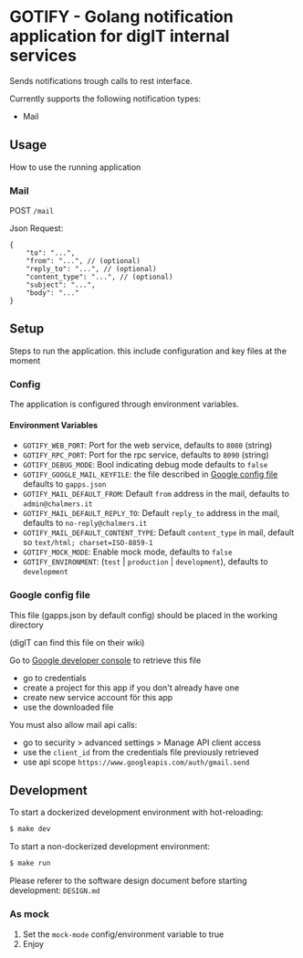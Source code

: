 # GOTIFY - Golang notification application for digIT internal services

Sends notifications trough calls to rest interface.

Currently supports the following notification types:
* Mail

## Usage
How to use the running application

### Mail
POST `/mail`

Json Request:
```json5
{
    "to": "...",
    "from": "...", // (optional)
    "reply_to": "...", // (optional)
    "content_type": "...", // (optional)
    "subject": "...",
    "body": "..."
}
```

## Setup
Steps to run the application.
this include configuration and key files at the moment

### Config
The application is configured through  environment variables.

#### Environment Variables
* `GOTIFY_WEB_PORT`: Port for the web service, defaults to `8080` (string)
* `GOTIFY_RPC_PORT`: Port for the rpc service, defaults to `8090` (string)
* `GOTIFY_DEBUG_MODE`: Bool indicating debug mode defaults to `false`
* `GOTIFY_GOOGLE_MAIL_KEYFILE`: the file described in [Google config file](#google-config-file) defaults 
to `gapps.json`
* `GOTIFY_MAIL_DEFAULT_FROM`: Default `from` address in the mail, defaults to `admin@chalmers.it`
* `GOTIFY_MAIL_DEFAULT_REPLY_TO`: Default `reply_to` address in the mail, defaults to `no-reply@chalmers.it`
* `GOTIFY_MAIL_DEFAULT_CONTENT_TYPE`: Default `content_type` in mail, default so `text/html; charset=ISO-8859-1`
* `GOTIFY_MOCK_MODE`: Enable mock mode, defaults to `false`
* `GOTIFY_ENVIRONMENT`: (`test` | `production` | `development`), defaults to `development`

### Google config file
This file (gapps.json by default config) should be placed in the working directory

(digIT can find this file on their wiki)


Go to [Google developer console](https://console.developers.google.com) to retrieve this file

* go to credentials
* create a project for this app if you don't already have one
* create new service account för this app
* use the downloaded file


You must also allow mail api calls:

* go to security > advanced settings > Manage API client access
* use the `client_id` from the credentials file previously retrieved
* use api scope `https://www.googleapis.com/auth/gmail.send`

## Development
To start a dockerized development environment with hot-reloading:
```bash
$ make dev
```

To start a non-dockerized development environment:
```bash
$ make run
```

Please referer to the software design document before starting development: `DESIGN.md`

### As mock
1. Set the `mock-mode` config/environment variable to true
2. Enjoy
